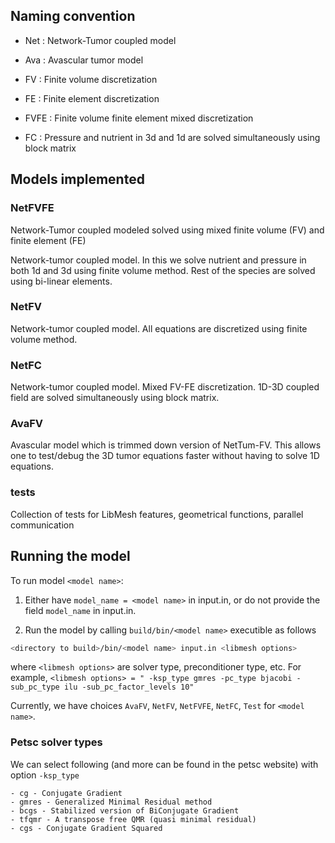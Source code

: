 ## Naming convention

- Net : Network-Tumor coupled model

- Ava : Avascular tumor model

- FV : Finite volume discretization

- FE : Finite element discretization

- FVFE : Finite volume finite element mixed discretization

- FC : Pressure and nutrient in 3d and 1d are solved simultaneously using block matrix

## Models implemented

### NetFVFE

Network-Tumor coupled modeled solved using mixed finite volume (FV) and finite element (FE)

Network-tumor coupled model. In this we solve nutrient and pressure in both 1d and 3d using finite volume method. Rest of the species are solved using bi-linear elements.

### NetFV

Network-tumor coupled model. All equations are discretized using finite volume method.

### NetFC

Network-tumor coupled model. Mixed FV-FE discretization. 1D-3D coupled field are solved simultaneously using block matrix.

### AvaFV

Avascular model which is trimmed down version of NetTum-FV. This allows one to test/debug the 3D tumor equations faster without having to solve 1D equations. 

### tests

Collection of tests for LibMesh features, geometrical functions, parallel communication

## Running the model

To run model `<model name>`:
  
  1. Either have `model_name = <model name>` in input.in, or do not provide the field `model_name` in input.in. 
  
  2. Run the model by calling `build/bin/<model name>` executible as follows
  ```sh
  <directory to build>/bin/<model name> input.in <libmesh options>
  ```
  where `<libmesh options>` are solver type, preconditioner type, etc. For example, `<libmesh options> = " -ksp_type gmres -pc_type bjacobi -sub_pc_type ilu -sub_pc_factor_levels 10"`

Currently, we have choices `AvaFV`, `NetFV`, `NetFVFE`, `NetFC`, `Test` for `<model name>`.

### Petsc solver types
We can select following (and more can be found in the petsc website) with option `-ksp_type`
	
	- cg - Conjugate Gradient
	- gmres - Generalized Minimal Residual method
	- bcgs - Stabilized version of BiConjugate Gradient
	- tfqmr - A transpose free QMR (quasi minimal residual)
	- cgs - Conjugate Gradient Squared
